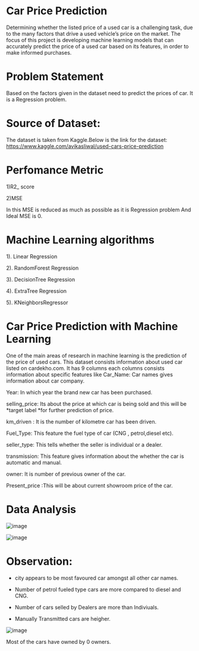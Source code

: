 # Car Price Prediction

Determining whether the listed price of a used car is a challenging task, due to the many factors that drive a used vehicle’s price on the market. The focus of this project is developing machine learning models that can accurately predict the price of a used car based on its features, in order to make informed purchases.

# Problem Statement

Based on the factors given in the dataset need to predict the prices of car. It is a Regression problem.

# Source of Dataset:

The dataset is taken from Kaggle.Below is the link for the dataset:
https://www.kaggle.com/avikasliwal/used-cars-price-prediction

# Perfomance Metric

1)R2_ score

2)MSE

In this MSE is reduced as much as possible as it is Regression problem And Ideal MSE is 0.

# Machine Learning algorithms 

1). Linear Regression

2). RandomForest Regression

3). DecisionTree Regression

4). ExtraTree Regression

5). KNeighborsRegressor

# Car Price Prediction with Machine Learning

One of the main areas of research in machine learning is the prediction of the price of used cars. This dataset consists information about used car listed on cardekho.com. It has 9 columns each columns consists information about specific features like Car_Name: Car names gives information about car company.

Year: In which year the brand new car has been purchased.

selling_price: Its about the price at which car is being sold and this will be *target label *for further prediction of price.

km_driven : It is the number of kilometre car has been driven.

Fuel_Type: This feature the fuel type of car (CNG , petrol,diesel etc).

seller_type: This tells whether the seller is individual or a dealer.

transmission: This feature gives information about the whether the car is automatic and manual.

owner: It is number of previous owner of the car.

Present_price :This will be about current showroom price of the car.

# Data Analysis

![image](https://user-images.githubusercontent.com/74994512/134683295-f6f5ab25-4934-4a83-9364-0fa2f4e149b0.png)





![image](https://user-images.githubusercontent.com/74994512/134684418-06f0c5d2-dc0c-4e50-bb56-ea1d0c980e4e.png)

# Observation:

*   city appears to be most favoured car amongst all other car names.
  
*   Number of petrol fueled type cars are more compared to diesel and CNG.
  
*   Number of cars selled by Dealers are more than Indiviuals.

*   Manually Transmitted cars are heigher.

![image](https://user-images.githubusercontent.com/74994512/134684781-b6f37f85-28a9-45e3-a22e-da74927dcd60.png)




  Most of the cars have owned by 0 owners.




